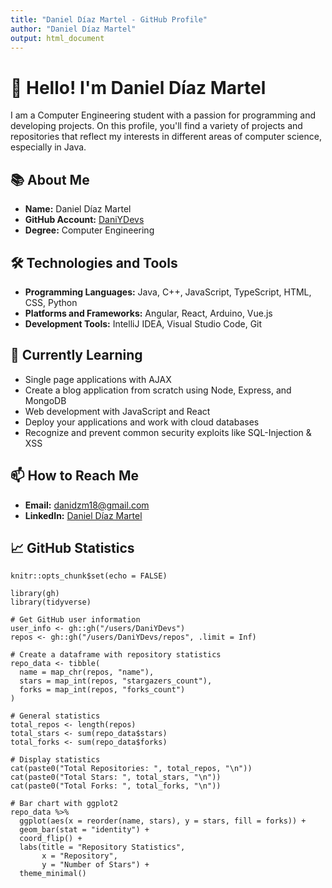```yaml
---
title: "Daniel Díaz Martel - GitHub Profile"
author: "Daniel Díaz Martel"
output: html_document
---
```


# 👋 Hello! I'm Daniel Díaz Martel

I am a Computer Engineering student with a passion for programming and developing projects. On this profile, you'll find a variety of projects and repositories that reflect my interests in different areas of computer science, especially in Java.

## 📚 About Me

- **Name:** Daniel Díaz Martel
- **GitHub Account:** [DaniYDevs](https://github.com/DaniYDevs)
- **Degree:** Computer Engineering

## 🛠️ Technologies and Tools

- **Programming Languages:** Java, C++, JavaScript, TypeScript, HTML, CSS, Python
- **Platforms and Frameworks:** Angular, React, Arduino, Vue.js
- **Development Tools:** IntelliJ IDEA, Visual Studio Code, Git

## 🌱 Currently Learning

- Single page applications with AJAX
- Create a blog application from scratch using Node, Express, and MongoDB
- Web development with JavaScript and React
- Deploy your applications and work with cloud databases
- Recognize and prevent common security exploits like SQL-Injection & XSS

## 📫 How to Reach Me

- **Email:** [danidzm18@gmail.com](mailto:danidzm18@gmail.com)
- **LinkedIn:** [Daniel Díaz Martel](www.linkedin.com/in/daniydevs)

## 📈 GitHub Statistics

```{r echo=FALSE}
knitr::opts_chunk$set(echo = FALSE)

library(gh)
library(tidyverse)

# Get GitHub user information
user_info <- gh::gh("/users/DaniYDevs")
repos <- gh::gh("/users/DaniYDevs/repos", .limit = Inf)

# Create a dataframe with repository statistics
repo_data <- tibble(
  name = map_chr(repos, "name"),
  stars = map_int(repos, "stargazers_count"),
  forks = map_int(repos, "forks_count")
)

# General statistics
total_repos <- length(repos)
total_stars <- sum(repo_data$stars)
total_forks <- sum(repo_data$forks)

# Display statistics
cat(paste0("Total Repositories: ", total_repos, "\n"))
cat(paste0("Total Stars: ", total_stars, "\n"))
cat(paste0("Total Forks: ", total_forks, "\n"))

# Bar chart with ggplot2
repo_data %>%
  ggplot(aes(x = reorder(name, stars), y = stars, fill = forks)) +
  geom_bar(stat = "identity") +
  coord_flip() +
  labs(title = "Repository Statistics",
       x = "Repository",
       y = "Number of Stars") +
  theme_minimal()
```
